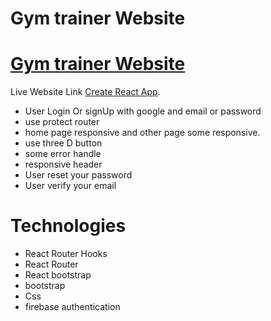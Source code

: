 # Gym trainer Website

# [Gym trainer Website](https://willowy-maamoul-952a7f.netlify.app/)

Live Website Link [Create React App](https://willowy-maamoul-952a7f.netlify.app/).

* User Login Or signUp with google and email or password
* use protect router
* home page responsive and other page some responsive.
* use three D button
* some error handle 
* responsive header
* User reset your password
* User verify your email

# Technologies
* React Router Hooks
* React Router
* React bootstrap
* bootstrap
* Css
* firebase authentication




